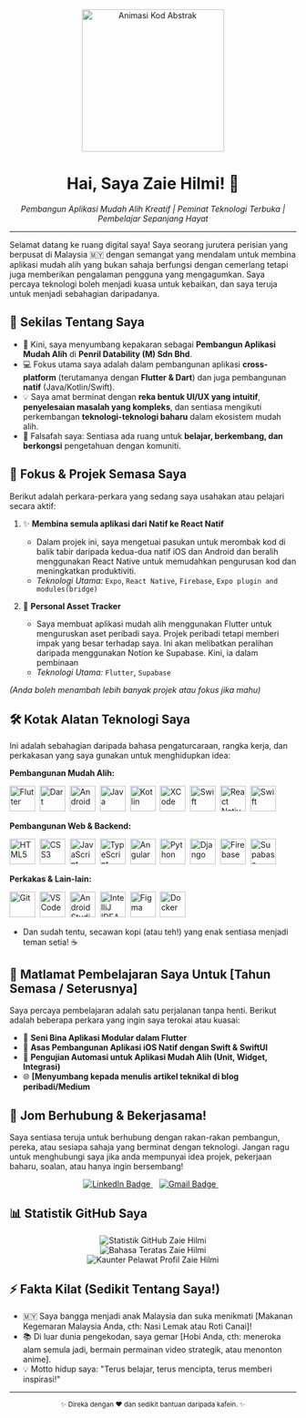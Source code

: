 <div align="center">
  <img src="https://media3.giphy.com/media/4N3Mqhl8JRyYLapZgt/source.gif" width="250" alt="Animasi Kod Abstrak"/>
  <h1>Hai, Saya Zaie Hilmi! 👋</h1>
  <p>
    <i>Pembangun Aplikasi Mudah Alih Kreatif | Peminat Teknologi Terbuka | Pembelajar Sepanjang Hayat</i>
  </p>
</div>

---

Selamat datang ke ruang digital saya! Saya seorang jurutera perisian yang berpusat di Malaysia 🇲🇾 dengan semangat yang mendalam untuk membina aplikasi mudah alih yang bukan sahaja berfungsi dengan cemerlang tetapi juga memberikan pengalaman pengguna yang mengagumkan. Saya percaya teknologi boleh menjadi kuasa untuk kebaikan, dan saya teruja untuk menjadi sebahagian daripadanya.

## 🚀 Sekilas Tentang Saya

* 🏢 Kini, saya menyumbang kepakaran sebagai **Pembangun Aplikasi Mudah Alih** di **Penril Datability (M) Sdn Bhd**.
* 💻 Fokus utama saya adalah dalam pembangunan aplikasi **cross-platform** (terutamanya dengan **Flutter & Dart**) dan juga pembangunan **natif** (Java/Kotlin/Swift).
* 💡 Saya amat berminat dengan **reka bentuk UI/UX yang intuitif**, **penyelesaian masalah yang kompleks**, dan sentiasa mengikuti perkembangan **teknologi-teknologi baharu** dalam ekosistem mudah alih.
* 🌱 Falsafah saya: Sentiasa ada ruang untuk **belajar, berkembang, dan berkongsi** pengetahuan dengan komuniti.

## 🎯 Fokus & Projek Semasa Saya

Berikut adalah perkara-perkara yang sedang saya usahakan atau pelajari secara aktif:

1.  ✨ **Membina semula aplikasi dari Natif ke React Natif**
    * Dalam projek ini, saya mengetuai pasukan untuk merombak kod di balik tabir daripada kedua-dua natif iOS dan Android dan beralih menggunakan React Native untuk memudahkan pengurusan kod dan meningkatkan produktiviti. 
    * *Teknologi Utama:* `Expo`, `React Native`, `Firebase`, `Expo plugin and modules(bridge)`

2.  🧠 **Personal Asset Tracker**
    * Saya membuat aplikasi mudah alih menggunakan Flutter untuk menguruskan aset peribadi saya. Projek peribadi tetapi memberi impak yang besar terhadap saya. Ini akan melibatkan peralihan daripada menggunakan Notion ke Supabase. Kini, ia dalam pembinaan
    * *Teknologi Utama:* `Flutter`, `Supabase`

*(Anda boleh menambah lebih banyak projek atau fokus jika mahu)*

## 🛠️ Kotak Alatan Teknologi Saya

Ini adalah sebahagian daripada bahasa pengaturcaraan, rangka kerja, dan perkakasan yang saya gunakan untuk menghidupkan idea:

**Pembangunan Mudah Alih:**
<p>
  <img src="https://cdn.jsdelivr.net/gh/devicons/devicon/icons/flutter/flutter-original.svg" title="Flutter" alt="Flutter" width="45" height="45"/>&nbsp;
  <img src="https://cdn.jsdelivr.net/gh/devicons/devicon/icons/dart/dart-original.svg" title="Dart" alt="Dart" width="45" height="45"/>&nbsp;
  <img src="https://cdn.jsdelivr.net/gh/devicons/devicon/icons/android/android-original-wordmark.svg" title="Android" alt="Android" width="45" height="45"/>&nbsp; 
  <img src="https://cdn.jsdelivr.net/gh/devicons/devicon/icons/java/java-original-wordmark.svg" title="Java" alt="Java" width="45" height="45"/>&nbsp;
  <img src="https://cdn.jsdelivr.net/gh/devicons/devicon/icons/kotlin/kotlin-original-wordmark.svg" title="Kotlin" alt="Kotlin" width="45" height="45"/>&nbsp; 
  <img src="https://cdn.jsdelivr.net/gh/devicons/devicon@latest/icons/xcode/xcode-original.svg" title="XCode" alt="XCode" width="45" height="45"/>&nbsp;
  <img src="https://cdn.jsdelivr.net/gh/devicons/devicon/icons/swift/swift-original.svg" title="Swift" alt="Swift" width="45" height="45"/>&nbsp; 
  <img src="https://cdn.jsdelivr.net/gh/devicons/devicon/icons/react/react-original.svg" title="React Native" alt="React Native" width="45" height="45"/>&nbsp;
  <img src="https://cdn.jsdelivr.net/gh/devicons/devicon/icons/swift/swift-original.svg" title="Swift" alt="Swift" width="45" height="45"/>&nbsp;
</p>

**Pembangunan Web & Backend:**
<p>
  <img src="https://cdn.jsdelivr.net/gh/devicons/devicon/icons/html5/html5-original-wordmark.svg" title="HTML5" alt="HTML5" width="45" height="45"/>&nbsp;
  <img src="https://cdn.jsdelivr.net/gh/devicons/devicon/icons/css3/css3-original-wordmark.svg" title="CSS3" alt="CSS3" width="45" height="45"/>&nbsp;
  <img src="https://cdn.jsdelivr.net/gh/devicons/devicon/icons/javascript/javascript-original.svg" title="JavaScript" alt="JavaScript" width="45" height="45"/>&nbsp;
  <img src="https://cdn.jsdelivr.net/gh/devicons/devicon/icons/typescript/typescript-original.svg" title="TypeScript" alt="TypeScript" width="45" height="45"/>&nbsp;
  <img src="https://cdn.jsdelivr.net/gh/devicons/devicon/icons/angularjs/angularjs-original.svg" title="Angular" alt="Angular" width="45" height="45"/>&nbsp;
  <img src="https://cdn.jsdelivr.net/gh/devicons/devicon/icons/python/python-original-wordmark.svg" title="Python" alt="Python" width="45" height="45"/>&nbsp;
  <img src="https://cdn.jsdelivr.net/gh/devicons/devicon/icons/django/django-plain-wordmark.svg" title="Django" alt="Django" width="45" height="45"/>&nbsp;
  <img src="https://cdn.jsdelivr.net/gh/devicons/devicon/icons/firebase/firebase-plain-wordmark.svg" title="Firebase" alt="Firebase" width="45" height="45"/>&nbsp;
  <img src="https://cdn.jsdelivr.net/gh/devicons/devicon@latest/icons/supabase/supabase-original-wordmark.svg" title="React Native" alt="Supabase" width="45" height="45"/>&nbsp;
</p>

**Perkakas & Lain-lain:**
<p>
  <img src="https://cdn.jsdelivr.net/gh/devicons/devicon/icons/git/git-original-wordmark.svg" title="Git" alt="Git" width="45" height="45"/>&nbsp;
  <img src="https://cdn.jsdelivr.net/gh/devicons/devicon/icons/vscode/vscode-original-wordmark.svg" title="VS Code" alt="VS Code" width="45" height="45"/>&nbsp;
  <img src="https://cdn.jsdelivr.net/gh/devicons/devicon/icons/androidstudio/androidstudio-original.svg" title="Android Studio" alt="Android Studio" width="45" height="45"/>&nbsp;
  <img src="https://cdn.jsdelivr.net/gh/devicons/devicon/icons/intellij/intellij-original.svg" title="IntelliJ IDEA" alt="IntelliJ IDEA" width="45" height="45"/>&nbsp;
  <img src="https://cdn.jsdelivr.net/gh/devicons/devicon/icons/figma/figma-original.svg" title="Figma" alt="Figma" width="45" height="45"/>&nbsp;
  <img src="https://cdn.jsdelivr.net/gh/devicons/devicon/icons/docker/docker-original-wordmark.svg" title="Docker" alt="Docker" width="45" height="45"/>&nbsp; </p>

* Dan sudah tentu, secawan kopi (atau teh!) yang enak sentiasa menjadi teman setia! ☕

## 🌱 Matlamat Pembelajaran Saya Untuk [Tahun Semasa / Seterusnya]

Saya percaya pembelajaran adalah satu perjalanan tanpa henti. Berikut adalah beberapa perkara yang ingin saya terokai atau kuasai:

* 🧠 **Seni Bina Aplikasi Modular dalam Flutter**
* 🚀 **Asas Pembangunan Aplikasi iOS Natif dengan Swift & SwiftUI**
* 🔧 **Pengujian Automasi untuk Aplikasi Mudah Alih (Unit, Widget, Integrasi)**
* 🌐 **[Menyumbang kepada menulis artikel teknikal di blog peribadi/Medium**

## 🤝 Jom Berhubung & Bekerjasama!

Saya sentiasa teruja untuk berhubung dengan rakan-rakan pembangun, pereka, atau sesiapa sahaja yang berminat dengan teknologi. Jangan ragu untuk menghubungi saya jika anda mempunyai idea projek, pekerjaan baharu, soalan, atau hanya ingin bersembang!

<p align="center">
  <a href="https://www.linkedin.com/in/auzaiehilmi/" target="_blank" rel="noopener noreferrer">
    <img src="https://img.shields.io/badge/LinkedIn-Connect-0077B5?style=for-the-badge&logo=linkedin&logoColor=white" alt="LinkedIn Badge"/>
  </a> &nbsp;&nbsp;
  <a href="mailto:zaiehilmi@gmail.com">
    <img src="https://img.shields.io/badge/Gmail-Say%20Hello-D14836?style=for-the-badge&logo=gmail&logoColor=white" alt="Gmail Badge"/>
  </a> &nbsp;&nbsp;
  </p>

## 📊 Statistik GitHub Saya

<p align="center">
  <img src="https://github-readme-stats.vercel.app/api?username=zaiehilmi&show_icons=true&theme=vision-friendly-dark&rank_icon=github&count_private=true&hide_border=true" alt="Statistik GitHub Zaie Hilmi"/>
  <br/>
  <img src="https://github-readme-stats.vercel.app/api/top-langs/?username=zaiehilmi&layout=compact&theme=vision-friendly-dark&hide_border=true" alt="Bahasa Teratas Zaie Hilmi"/>
  <br/>
  <img src="https://komarev.com/ghpvc/?username=zaiehilmi&label=Jumlah%20Pelawat%20Profil&style=flat-square&color=blue" alt="Kaunter Pelawat Profil Zaie Hilmi"/>
</p>

## ⚡ Fakta Kilat (Sedikit Tentang Saya!)

* 🇲🇾 Saya bangga menjadi anak Malaysia dan suka menikmati [Makanan Kegemaran Malaysia Anda, cth: Nasi Lemak atau Roti Canai]!
* 📚 Di luar dunia pengekodan, saya gemar [Hobi Anda, cth: meneroka alam semula jadi, bermain permainan video strategik, atau menonton anime].
* 💡 Motto hidup saya: "Terus belajar, terus mencipta, terus memberi inspirasi!"

---
<p align="center">
  <small>✨ Direka dengan ❤️ dan sedikit bantuan daripada kafein. ✨</small>
</p>
